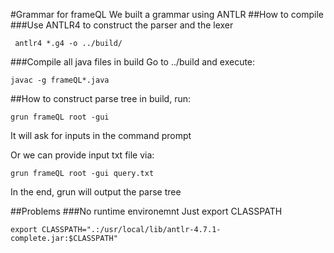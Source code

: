 #Grammar for frameQL
We built a grammar using ANTLR
##How to compile 
###Use ANTLR4 to construct the parser and the lexer
```
 antlr4 *.g4 -o ../build/
```

###Compile all java files in build
Go to ../build and execute:
```
javac -g frameQL*.java
```
##How to construct parse tree
in build, run:
```
grun frameQL root -gui
```
It will ask for inputs in the command prompt

Or we can provide input txt file via:
```
grun frameQL root -gui query.txt
```

In the end, grun will output the parse tree

##Problems
###No runtime environemnt
Just export CLASSPATH 	
```
export CLASSPATH=".:/usr/local/lib/antlr-4.7.1-complete.jar:$CLASSPATH"
```